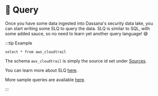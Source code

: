 # 🔎 Query

Once you have some data ingested into Dassana's security data lake, you can start writing some SLQ to query the data. SLQ is similar to SQL, with some added sauce, so no need to learn yet another query language! 😅

:::tip Example

```
select * from aws_cloudtrail
```

The schema `aws_cloudtrail` is simply the source id set under [Sources](/app-store/intro).

You can learn more about SLQ [here](/query/SLQ).

More sample queries are available [here](/query/sample-queries).

:::
